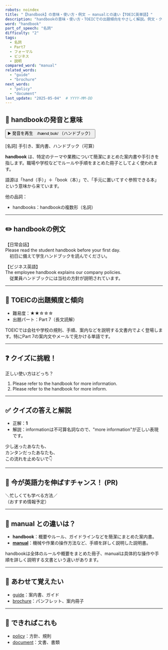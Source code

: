 ```yaml
---
robots: noindex
title: "【handbook】の意味・使い方・例文 ― manualとの違い【TOEIC英単語】"
description: "handbookの意味・使い方・TOEICでの出題傾向をやさしく解説。例文・クイズ付きでmanualとの違いもわかりやすく学べます。"
word: "handbook"
part_of_speech: "名詞"
difficulty: "2"
tags:
  - 名詞
  - Part7
  - フォーマル
  - ビジネス
  - 説明
compared_word: "manual"
related_words:
  - "guide"
  - "brochure"
next_words:
  - "policy"
  - "document"
last_update: "2025-05-04"  # YYYY-MM-DD
---
```


## 🔰 handbookの発音と意味

<button class="play-audio" onclick="playTTS('handbook')">
  <span class="play-audio-main">
    ▶️ 発音を再生　/hændˌbʊk/
  </span>
  <span class="play-audio-sub">
    （ハンドブック）
  </span>
</button>

[名詞] 手引き、案内書、ハンドブック（可算）

**handbook** は、特定のテーマや業務について簡潔にまとめた案内書や手引きを指します。職場や学校などでルールや手順をまとめた冊子としてよく使われます。

語源は「hand（手）」＋「book（本）」で、「手元に置いてすぐ参照できる本」という意味から来ています。

他の品詞：  
- handbooks：handbookの複数形（名詞）

---

## ✏️ handbookの例文

【日常会話】  
Please read the student handbook before your first day.  
　初日に備えて学生ハンドブックを読んでください。

【ビジネス英語】  
The employee handbook explains our company policies.  
　従業員ハンドブックには当社の方針が説明されています。

---

## 🎯 TOEICの出題頻度と傾向

- 難易度：★★☆☆☆
- 出題パート：Part 7（長文読解）

TOEICでは会社や学校の規則、手順、案内などを説明する文書内でよく登場します。特にPart 7の案内文やメールで見かける単語です。

---

## ❓ クイズに挑戦！

正しい使い方はどっち？

1. Please refer to the handbook for more information.  
2. Please refer to the handbook for more inform.

---

## ✅ クイズの答えと解説

- 正解：**1**
- 解説：informationは不可算名詞なので、"more information"が正しい表現です。

少し迷ったあなたも、  
カンタンだったあなたも、  
この流れを止めないで👇️

---

## 🚀 今が英語力を伸ばすチャンス！ (PR)

<div class="info-center">
＼忙しくても学べる方法／<br>  
（おすすめ情報予定）
</div>

---

## 🤔  manual との違いは？

- **handbook**：概要やルール、ガイドラインなどを簡潔にまとめた案内書。
- **[manual](/word/manual/)**：機械や作業の操作方法など、手順を詳しく説明した説明書。

handbookは全体のルールや概要をまとめた冊子、manualは具体的な操作や手順を詳しく説明する文書という違いがあります。

---

## 🧩 あわせて覚えたい

- [guide](/word/guide/)：案内書、ガイド
- [brochure](/word/brochure/)：パンフレット、案内冊子

---

## 📖 できればこれも

- [policy](/word/policy/)：方針、規則
- [document](/word/document/)：文書、書類

<!-- cvid: aid36_bid30 -->
